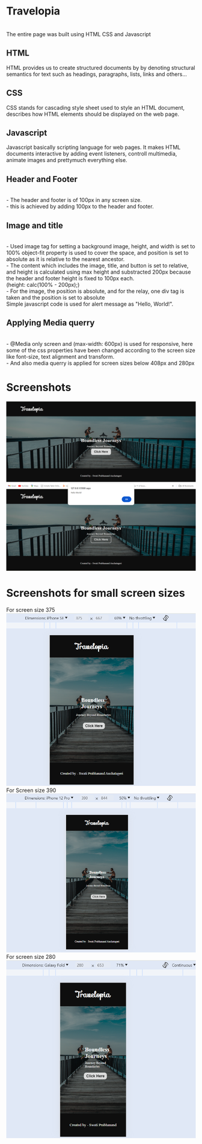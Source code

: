 # Travelopia
<br> The entire page was built using HTML CSS and Javascript

 ## HTML 
 HTML provides us to create structured documents by by denoting structural semantics for text such as headings, paragraphs, lists, links and others...
 ## CSS
 CSS stands for cascading style sheet used to style an HTML document, describes how HTML elements should be displayed on the web page.
 ## Javascript
 Javascript basically scripting language for web pages. It makes HTML documents interactive by adding event listeners, controll multimedia, animate images and prettymuch everything else.
## Header and Footer
<br> - The header and footer is of 100px in any screen size.
<br> - this is achieved by adding 100px to the header and footer. 
## Image and title 
<br> - Used image tag for setting a background image, height, and width is set to 100% object-fit property is used to cover the space, and position is set to absolute as it is relative to the nearest ancestor.
<br> - The content which includes the image, title, and button is set to relative, and height is calculated using max height and substracted 200px because the header and footer height is fixed to 100px each.
<br>(height: calc(100% - 200px);)
<br>- For the image, the position is absolute, and for the relay, one div tag is taken and the position is set to absolute
<br> Simple javascript code is used for alert message as "Hello, World!".

## Applying Media querry
<br> -  @Media only screen and (max-width: 600px) is used for responsive, here some of the css properties have been changed according to the screen size like font-size, text alignment and transform.
<br> - And also media querry is applied for screen sizes below 408px and 280px 

# Screenshots

![picture 1](https://github.com/swati-anchatageri/travelopia/blob/main/image/ss1.png)
![picture 2](https://github.com/swati-anchatageri/travelopia/blob/main/image/ss2.png)

# Screenshots for small screen sizes
For screen size 375 
![picture 3](https://github.com/swati-anchatageri/travelopia/blob/main/image/iphoneSe.png)
<br>
For Screen size 390
![picture 4](https://github.com/swati-anchatageri/travelopia/blob/main/image/iphone12.png)
<br>
For screen size 280
![picture 5](https://github.com/swati-anchatageri/travelopia/blob/main/image/fold.png) 


